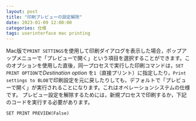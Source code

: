 ```yaml
---
layout: post
title: "印刷プレビューの設定解除"
date: 2023-01-09 12:00:00
categories: 仕様
tags: userinterface mac printing
---
```



Mac版で`PRINT SETTINGS`を使用して印刷ダイアログを表示した場合，ポップアップメニューで「プレビューで開く」という項目を選択することができます。このオプションを使用した直後，同一プロセスで実行した印刷コマンドは，`SET PRINT OPTION`で*Destination option* を`1`（直接プリント）に指定したり，`Print settings to BLOB`で印刷設定を元に戻したりしても，デフォルトで「プレビューで開く」が実行されることになります。これはオペレーションシステムの仕様です。 プレビュー設定を解除するためには，新規プロセスで印刷するか，下記のコードを実行する必要があります。

```4d
SET PRINT PREVIEW(False)
```
